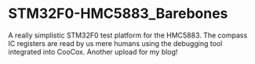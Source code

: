 STM32F0-HMC5883_Barebones
=========================

A really simplistic STM32F0 test platform for the HMC5883. The compass IC registers are read by us mere humans using the debugging tool integrated into CooCox. Another upload for my blog!
